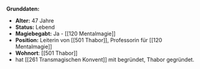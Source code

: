 **Grunddaten:** 
- **Alter:** 47 Jahre 
- **Status:** Lebend 
- **Magiebegabt:** Ja - [[120 Mentalmagie]] 
- **Position:** Leiterin von [[501 Thabor]], Professorin für [[120 Mentalmagie]]
- **Wohnort**: [[501 Thabor]]
- hat [[261 Transmagischen Konvent]] mit begründet, Thabor gegründet. 